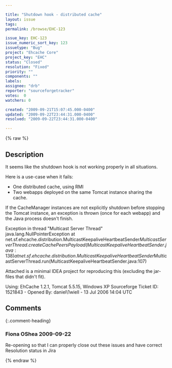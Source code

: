 ```yaml
---

title: "Shutdown hook - distributed cache"
layout: issue
tags: 
permalink: /browse/EHC-123

issue_key: EHC-123
issue_numeric_sort_key: 123
issuetype: "Bug"
project: "Ehcache Core"
project_key: "EHC"
status: "Closed"
resolution: "Fixed"
priority: ""
components: ""
labels: 
assignee: "drb"
reporter: "sourceforgetracker"
votes:  0
watchers: 0

created: "2009-09-21T15:07:45.000-0400"
updated: "2009-09-22T23:44:31.000-0400"
resolved: "2009-09-22T23:44:31.000-0400"

---
```




{% raw %}



## Description

<div markdown="1" class="description">

It seems like the shutdown hook is not working properly
in all situations.

Here is a use-case when it fails:

- One distributed cache, using RMI
- Two webapps deployed on the same Tomcat instance
sharing the cache.

If the CacheManager instances are not explicitly
shutdown before stopping the Tomcat instance, an
exception is thrown (once for each webapp) and the Java
process doesn't finish.

Exception in thread "Multicast Server Thread"
java.lang.NullPointerException
 at
net.sf.ehcache.distribution.MulticastKeepaliveHeartbeatSender$MulticastServerThread.createCachePeersPayload(MulticastKeepaliveHeartbeatSender.java:138)
 at
net.sf.ehcache.distribution.MulticastKeepaliveHeartbeatSender$MulticastServerThread.run(MulticastKeepaliveHeartbeatSender.java:107)


Attached is a minimal IDEA project for reproducing this
(excluding the jar-files that didn't fit).

Using: EhCache 1.2.1, Tomcat 5.5.15, Windows XP
Sourceforge Ticket ID: 1521843 - Opened By: daniel\1wiell - 13 Jul 2006 14:04 UTC

</div>

## Comments


{:.comment-heading}
### **Fiona OShea** <span class="date">2009-09-22</span>

<div markdown="1" class="comment">

Re-opening so that I can properly close out these issues and have correct Resolution status in Jira

</div>



{% endraw %}

